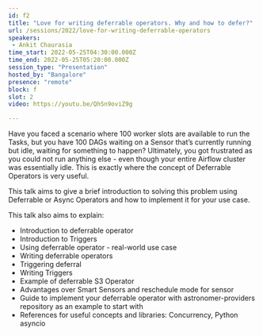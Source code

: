 ```yaml
---
id: f2
title: "Love for writing deferrable operators. Why and how to defer?"
url: /sessions/2022/love-for-writing-deferrable-operators
speakers:
 - Ankit Chaurasia
time_start: 2022-05-25T04:30:00.000Z
time_end: 2022-05-25T05:20:00.000Z
session_type: "Presentation"
hosted_by: "Bangalore"
presence: "remote"
block: f
slot: 2
video: https://youtu.be/QhSn9oviZ9g

---
```


Have you faced a scenario where 100 worker slots are available to run the Tasks, but you have 100 DAGs waiting on a Sensor that’s currently running but idle, waiting for something to happen? Ultimately, you got frustrated as you could not run anything else - even though your entire Airflow cluster was essentially idle. This is exactly where the concept of Deferrable Operators is very useful. 

This talk aims to give a brief introduction to solving this problem using Deferrable or Async Operators and how to implement it for your use case.
  
This talk also aims to explain: 
  * Introduction to deferrable operator
  * Introduction to Triggers
  * Using deferrable operator - real-world use case
  * Writing deferrable operators
  * Triggering deferral
  * Writing Triggers
  * Example of deferrable S3 Operator
  * Advantages over Smart Sensors and reschedule mode for sensor
  * Guide to implement your deferrable operator with astronomer-providers repository as an example to start with
  * References for useful concepts and libraries: Concurrency, Python asyncio

  